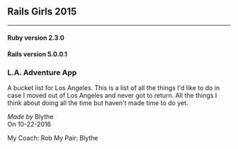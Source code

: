 ## Rails Girls 2015 
   
---
    
#### Ruby version 2.3.0    
#### Rails version 5.0.0.1

### L.A. Adventure App
    
A bucket list for Los Angeles. This is a list of all the things I'd like to do in case I moved out of Los Angeles and never got to return. All the things I think about doing all the time but haven't made time to do yet.
    
*Made by* Blythe  
On 10-22-2016  
    
My Coach: Rob
My Pair: Blythe
